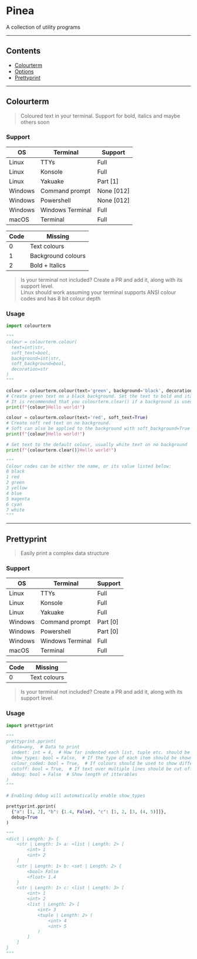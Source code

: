 # Pinea
A collection of utility programs

---
## Contents
- <a href="#colourterm"> Colourterm</a>
- <a href="#options"> Options</a>
- <a href="#prettyprint"> Prettyprint</a>

<hr id="colourterm">

## Colourterm
> Coloured text in your terminal. Support for bold, italics and maybe others soon

### Support
OS      | Terminal         | Support
--------|------------------|---------
Linux   | TTYs             | Full
Linux   | Konsole          | Full
Linux   | Yakuake          | Part [1]
Windows | Command prompt   | None [012]
Windows | Powershell       | None [012]
Windows | Windows Terminal | Full
macOS   | Terminal         | Full

Code | Missing
-----|-------------------
0    | Text colours
1    | Background colours
2    | Bold + Italics


> Is your terminal not included? Create a PR and add it, along with its support level. <br> Linux should work assuming your terminal supports ANSI colour codes and has 8 bit colour depth

### Usage
```py
import colourterm

"""
colour = colourterm.colour(
  text=int|str,
  soft_text=bool,
  background=int|str,
  soft_background=bool,
  decoration=str
)
"""

colour = colourterm.colour(text='green', background='black', decoration='bi')
# Create green text on a black background. Set the text to bold and italics
# It is recommended that you colourterm.clear() if a background is used, to remove trailing backgrounds over multiple lines
print(f"{colour}Hello world!")

colour = colourterm.colour(text='red', soft_text=True)
# Create soft red text on no background.
# Soft can also be applied to the background with soft_background=True
print(f"{colour}Hello world!")

# Set text to the default colour, usually white text on no background
print(f"{colourterm.clear()}Hello world!")

"""
Colour codes can be either the name, or its value listed below:
0 black
1 red
2 green
3 yellow
4 blue
5 magenta
6 cyan
7 white
"""
```

<hr id="prettyprint">

## Prettyprint
> Easily print a complex data structure

### Support
OS      | Terminal         | Support
--------|------------------|---------
Linux   | TTYs             | Full
Linux   | Konsole          | Full
Linux   | Yakuake          | Full
Windows | Command prompt   | Part [0]
Windows | Powershell       | Part [0]
Windows | Windows Terminal | Full
macOS   | Terminal         | Full

Code | Missing
-----|-------------
0    | Text colours

> Is your terminal not included? Create a PR and add it, along with its support level.

### Usage
```py
import prettyprint

"""
prettyprint.pprint(
  data=any,  # Data to print
  indent: int = 4,  # How far indented each list, tuple etc. should be indented
  show_types: bool = False,  # If the type of each item should be shown e.g. <int>
  colour_coded: bool = True,  # If colours should be used to show different types
  cutoff: bool = True,  # If text over multiple lines should be cut off
  debug: bool = False  # Show length of itterables
)
"""

# Enabling debug will automatically enable show_types

prettyprint.pprint(
  {"a": [1, 2], "b": {1.4, False}, "c": [1, 2, [3, (4, 5)]]},
  debug=True
)

"""
<dict | Length: 3> {
    <str | Length: 1> a: <list | Length: 2> [
        <int> 1
        <int> 2
    ]
    <str | Length: 1> b: <set | Length: 2> {
        <bool> False
        <float> 1.4
    }
    <str | Length: 1> c: <list | Length: 3> [
        <int> 1
        <int> 2
        <list | Length: 2> [
            <int> 3
            <tuple | Length: 2> (
                <int> 4
                <int> 5
            )
        ]
    ]
}
"""
```